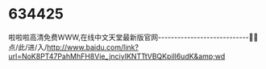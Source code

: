 # 634425
啦啦啦高清免费WWW,在线中文天堂最新版官网----------------------------🔱🔱点/此/进/入/http://www.baidu.com/link?url=NoK8PT47PahMhFH8Vie_jnciyIKNTTtVBQKpill6udK&amp;wd
